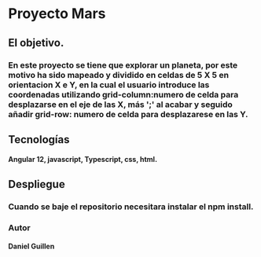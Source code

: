 # Proyecto Mars

## El objetivo.
### En este proyecto se tiene que explorar un planeta, por este motivo ha sido mapeado y dividido en celdas de 5 X 5 en orientacion X e Y, en la cual el usuario introduce las coordenadas utilizando grid-column:numero de celda para desplazarse en el eje de las X, más ';' al acabar y seguido añadir grid-row: numero de celda para desplazarese en las Y.



## Tecnologías
#### Angular 12,  javascript,  Typescript,  css,  html.

## Despliegue
### Cuando se baje el repositorio necesitara instalar el npm install.

### Autor
#### Daniel Guillen
